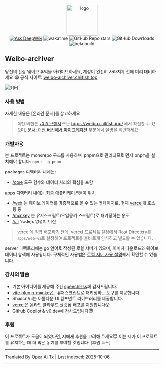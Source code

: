 <div align="center">
  <img
    alt="logo"
    width="100"
    src="https://p.chilfish.top/weibo/icon.webp"
  />

  <div>
    <a href="https://deepwiki.com/Chilfish/Weibo-archiver"><img src="https://deepwiki.com/badge.svg" alt="Ask DeepWiki"></a>
    <img src="https://wakatime.com/badge/user/0842a71f-c026-4b09-8aa0-f8398b4c3423/project/3416f224-f0dc-4b08-805c-af30dbd396b2.svg" alt="wakatime">
    <img alt="GitHub Repo stars" src="https://img.shields.io/github/stars/chilfish/weibo-archiver">
    <img alt="GitHub Downloads" src="https://img.shields.io/github/downloads/chilfish/weibo-archiver/total">
    <img alt="beta build" src="https://github.com/Chilfish/Weibo-archiver/actions/workflows/beta-build.yml/badge.svg">
  </div>
</div>

## Weibo-archiver

당신의 신랑 웨이보 추억을 아카이브하세요, 계정이 완전히 사라지기 전에 미리 대비하세요 😭 공식 사이트: [weibo-archiver.chilfish.top](https://weibo-archiver.chilfish.top)

![커버](https://p.chilfish.top/weibo/cover.webp)

### 사용 방법

자세한 내용은 [온라인 문서]를 참고하세요

> 이전 버전은 [v0.5 브랜치](https://github.com/Chilfish/Weibo-archiver/tree/v0.5) 또는 https://weibo.chilfish.top/ 에서 확인할 수 있으며, [문서: 이전 버전에서 마이그레이션](https://weibo-archiver.chilfish.top/docs/intro.html#从旧版本迁移) 부분에서 설명을 확인하세요

### 개발자용

본 프로젝트는 monorepo 구조를 사용하며, pnpm으로 관리되므로 먼저 pnpm을 설치해야 합니다: `npm i -g pnpm`

packages 디렉터리 내에는:

- [/core](packages/core/) 도구 함수와 데이터 처리의 핵심을 포함

apps 디렉터리 내에는 최종 애플리케이션들이 위치

- [/web](apps/web-v2/) 는 웨이보 데이터를 최종적으로 볼 수 있는 웹페이지로, 현재 [vercel]에 호스팅 중
- [/monkey](apps/monkey/) 는 유저스크립트(오일몽키 스크립트)로 패키징하는 용도
- [/cli](apps/cli) Nodejs 명령어 버전

> vercel에 직접 배포하기 전에, vercel 프로젝트 설정에서 Root Directory를 `apps/web-v2`로 설정해야 프로젝트를 올바르게 인식하고 빌드할 수 있습니다.

server 디렉토리에는 go 언어로 작성된 로컬 서버가 있으며, 이미지 다운로드와 웨이보 데이터 탐색에 사용됩니다. 구체적인 사용법은 [로컬 서버 사용 설명](https://raw.githubusercontent.com/Chilfish/Weibo-archiver/main/server/README.md)에서 확인할 수 있습니다.

### 감사의 말씀

- 기본 아이디어를 제공해 주신 [speechless]께 감사드립니다.
- [vite-plugin-monkey]는 유저스크립트로 패키징하는 도구를 제공합니다.
- Shadcn/ui는 아름다운 UI 컴포넌트 라이브러리를 제공합니다.
- [vercel]은 온라인 클라우드 플랫폼 배포를 지원합니다😚
- Github Copilot & v0.dev에 감사드립니다😇

### 후원

이 프로젝트가 도움이 되었다면, 저에게 후원을 고려해 주세요😇 이는 제가 이 프로젝트를 유지하는 데 더 많은 동기를 부여할 것입니다: [후원 주소]

[releases]: https://raw.githubusercontent.com/Chilfish/Weibo-archiver/monkey/weibo-archiver.user.js
[scripts.zip]: https://github.com/Chilfish/Weibo-archiver/raw/monkey/scripts.zip
[speechless]: https://github.com/meterscao/Speechless
[naive-ui]: https://www.naiveui.com/zh-CN/os-theme
[#1]: https://github.com/Chilfish/Weibo-archiver/issues/1
[#5]: https://github.com/Chilfish/Weibo-archiver/issues/5
[Node.js 官网]: https://nodejs.org/en/download
[vite-plugin-monkey]: https://github.com/lisonge/vite-plugin-monkey
[镜像地址]: https://p.chilfish.top/weibo-archiver.user.js
[项目的 Todo]: https://github.com/Chilfish/Weibo-archiver/issues/7
[赞助地址]: https://chilfish.top/sponsors
[vercel]: https://vercel.com
[使用教程]: https://docs.qq.com/doc/DTWttbXlMUGxZZnZq
[actions]: https://github.com/Chilfish/Weibo-archiver/actions/workflows/beta-build.yml?query=branch:main+event:push+is:success
[微博网页版]: https://weibo.com
[在线文档]: https://weibo-archiver.chilfish.top/docs/


---

Tranlated By [Open Ai Tx](https://github.com/OpenAiTx/OpenAiTx) | Last indexed: 2025-10-06

---